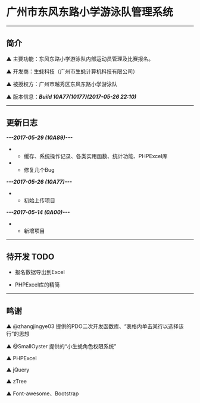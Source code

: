# 广州市东风东路小学游泳队管理系统

---

## 简介

▲ 主要功能：东风东路小学游泳队内部运动员管理及比赛报名。

▲ 开发商：生蚝科技（广州市生蚝计算机科技有限公司）

▲ 被授权方：广州市越秀区东风东路小学游泳队

▲ 版本信息：***Build 10A77(10177)(2017-05-26 22:10)***

---

## 更新日志

*****---2017-05-29 (10A89)---*****

* + 缓存、系统操作记录、各类实用函数、统计功能、PHPExcel库

* * 修复几个Bug

*****---2017-05-26 (10A77)---*****

* + 初始上传项目

*****---2017-05-14 (0A00)---*****

* + 新增项目

---

## 待开发 TODO

* 报名数据导出到Excel

* PHPExcel库的精简

---

## 鸣谢

▲ @zhangjingye03 提供的PDO二次开发函数库、“表格内单击某行以选择该行”的思想

▲ @SmallOyster 提供的“小生蚝角色权限系统”

▲ PHPExcel

▲ jQuery

▲ zTree

▲ Font-awesome、Bootstrap